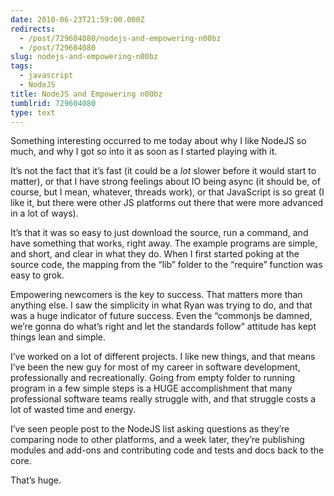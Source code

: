 ```yaml
---
date: 2010-06-23T21:59:00.000Z
redirects:
  - /post/729604080/nodejs-and-empowering-n00bz
  - /post/729604080
slug: nodejs-and-empowering-n00bz
tags:
  - javascript
  - NodeJS
title: NodeJS and Empowering n00bz
tumblrid: 729604080
type: text
---
```

<p>Something interesting occurred to me today about why I like NodeJS so much, and why I got so into it as soon as I started playing with it.</p>

<p>It&rsquo;s not the fact that it&rsquo;s fast (it could be a <em>lot</em> slower before it would start to matter), or that I have strong feelings about IO being async (it should be, of course, but I mean, whatever, threads work), or that JavaScript is so great (I like it, but there were other JS platforms out there that were more advanced in a lot of ways).</p>

<p>It&rsquo;s that it was so easy to just download the source, run a command, and have something that works, right away.  The example programs are simple, and short, and clear in what they do.  When I first started poking at the source code, the mapping from the &ldquo;lib&rdquo; folder to the &ldquo;require&rdquo; function was easy to grok.</p>

<p>Empowering newcomers is the key to success.  That matters more than anything else.  I saw the simplicity in what Ryan was trying to do, and that was a huge indicator of future success.  Even the &ldquo;commonjs be damned, we&rsquo;re gonna do what&rsquo;s right and let the standards follow&rdquo; attitude has kept things lean and simple.</p>

<p>I&rsquo;ve worked on a lot of different projects.  I like new things, and that means I&rsquo;ve been the new guy for most of my career in software development, professionally and recreationally.  Going from empty folder to running program in a few simple steps is a HUGE accomplishment that many professional software teams really struggle with, and that struggle costs a lot of wasted time and energy.</p>

<p>I&rsquo;ve seen people post to the NodeJS list asking questions as they&rsquo;re comparing node to other platforms, and a week later, they&rsquo;re publishing modules and add-ons and contributing code and tests and docs back to the core.</p>

<p>That&rsquo;s huge.</p>
